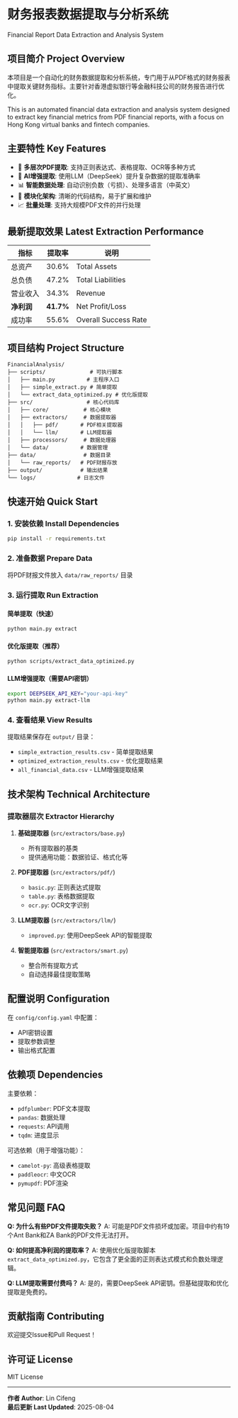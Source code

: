 # 财务报表数据提取与分析系统
Financial Report Data Extraction and Analysis System

## 项目简介 Project Overview

本项目是一个自动化的财务数据提取和分析系统，专门用于从PDF格式的财务报表中提取关键财务指标。主要针对香港虚拟银行等金融科技公司的财务报告进行优化。

This is an automated financial data extraction and analysis system designed to extract key financial metrics from PDF financial reports, with a focus on Hong Kong virtual banks and fintech companies.

## 主要特性 Key Features

- 📄 **多层次PDF提取**: 支持正则表达式、表格提取、OCR等多种方式
- 🤖 **AI增强提取**: 使用LLM（DeepSeek）提升复杂数据的提取准确率
- 📊 **智能数据处理**: 自动识别负数（亏损）、处理多语言（中英文）
- 🔧 **模块化架构**: 清晰的代码结构，易于扩展和维护
- 📈 **批量处理**: 支持大规模PDF文件的并行处理

## 最新提取效果 Latest Extraction Performance

| 指标 | 提取率 | 说明 |
|------|--------|------|
| 总资产 | 30.6% | Total Assets |
| 总负债 | 47.2% | Total Liabilities |
| 营业收入 | 34.3% | Revenue |
| **净利润** | **41.7%** | Net Profit/Loss |
| 成功率 | 55.6% | Overall Success Rate |

## 项目结构 Project Structure

```
FinancialAnalysis/
├── scripts/              # 可执行脚本
│   ├── main.py          # 主程序入口
│   ├── simple_extract.py # 简单提取
│   └── extract_data_optimized.py # 优化版提取
├── src/                 # 核心代码库
│   ├── core/           # 核心模块
│   ├── extractors/     # 数据提取器
│   │   ├── pdf/       # PDF相关提取器
│   │   └── llm/       # LLM提取器
│   ├── processors/     # 数据处理器
│   └── data/          # 数据管理
├── data/               # 数据目录
│   └── raw_reports/   # PDF财报存放
├── output/            # 输出结果
└── logs/             # 日志文件
```

## 快速开始 Quick Start

### 1. 安装依赖 Install Dependencies

```bash
pip install -r requirements.txt
```

### 2. 准备数据 Prepare Data

将PDF财报文件放入 `data/raw_reports/` 目录

### 3. 运行提取 Run Extraction

#### 简单提取（快速）
```bash
python main.py extract
```

#### 优化版提取（推荐）
```bash
python scripts/extract_data_optimized.py
```

#### LLM增强提取（需要API密钥）
```bash
export DEEPSEEK_API_KEY="your-api-key"
python main.py extract-llm
```

### 4. 查看结果 View Results

提取结果保存在 `output/` 目录：
- `simple_extraction_results.csv` - 简单提取结果
- `optimized_extraction_results.csv` - 优化提取结果
- `all_financial_data.csv` - LLM增强提取结果

## 技术架构 Technical Architecture

### 提取器层次 Extractor Hierarchy

1. **基础提取器** (`src/extractors/base.py`)
   - 所有提取器的基类
   - 提供通用功能：数据验证、格式化等

2. **PDF提取器** (`src/extractors/pdf/`)
   - `basic.py`: 正则表达式提取
   - `table.py`: 表格数据提取
   - `ocr.py`: OCR文字识别

3. **LLM提取器** (`src/extractors/llm/`)
   - `improved.py`: 使用DeepSeek API的智能提取

4. **智能提取器** (`src/extractors/smart.py`)
   - 整合所有提取方式
   - 自动选择最佳提取策略

## 配置说明 Configuration

在 `config/config.yaml` 中配置：
- API密钥设置
- 提取参数调整
- 输出格式配置

## 依赖项 Dependencies

主要依赖：
- `pdfplumber`: PDF文本提取
- `pandas`: 数据处理
- `requests`: API调用
- `tqdm`: 进度显示

可选依赖（用于增强功能）：
- `camelot-py`: 高级表格提取
- `paddleocr`: 中文OCR
- `pymupdf`: PDF渲染

## 常见问题 FAQ

**Q: 为什么有些PDF文件提取失败？**
A: 可能是PDF文件损坏或加密。项目中约有19个Ant Bank和ZA Bank的PDF文件无法打开。

**Q: 如何提高净利润的提取率？**
A: 使用优化版提取脚本 `extract_data_optimized.py`，它包含了更全面的正则表达式模式和负数处理逻辑。

**Q: LLM提取需要付费吗？**
A: 是的，需要DeepSeek API密钥。但基础提取和优化提取是免费的。

## 贡献指南 Contributing

欢迎提交Issue和Pull Request！

## 许可证 License

MIT License

---

**作者 Author**: Lin Cifeng  
**最后更新 Last Updated**: 2025-08-04